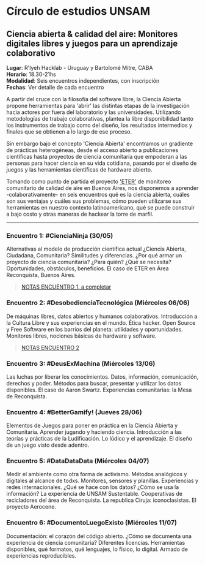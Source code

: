 # Círculo de estudios UNSAM

## Ciencia abierta & calidad del aire: Monitores digitales libres y juegos para un aprendizaje colaborativo 

**Lugar**: R'lyeh Hacklab - Uruguay y Bartolomé Mitre, CABA    
**Horario**: 18.30-21hs    
**Modalidad**: Seis encuentros independientes, con inscripción    
**Fechas**: Ver detalle de cada encuentro

A partir del cruce con la filosofía del software libre, la Ciencia Abierta propone herramientas para 'abrir' las distintas etapas de la investigación hacia actores por fuera del laboratorio y las universidades. Utilizando metodologías de trabajo colaborativas, plantea la libre disponibilidad tanto los instrumentos de trabajo como del diseño, los resultados intermedios y finales que se obtienen a lo largo de ese proceso. 

Sin embargo bajo el concepto 'Ciencia Abierta' encontramos un gradiente de prácticas heterogéneas, desde el acceso abierto a publicaciones científicas hasta proyectos de ciencia comunitaria que empoderan a las personas para hacer ciencia en su vida cotidiana, pasando por el diseño de juegos y las herramientas científicas de hardware abierto.

Tomando como punto de partida el proyecto ['ETER'](https://etermonitor.net) de monitoreo comunitario de calidad de aire en Buenos Aires, nos disponemos a aprender -colaborativamente- en seis encuentros qué es la ciencia abierta, cuáles son sus ventajas y cuáles sus problemas, cómo pueden utilizarse sus herramientas en nuestro contexto latinoamericano, qué se puede construir a bajo costo y otras maneras de hackear la torre de marfil. 

***

### Encuentro 1: #CienciaNinja (30/05)

Alternativas al modelo de producción científica actual ¿Ciencia Abierta, Ciudadana, Comunitaria? Similitudes y diferencias. ¿Por qué armar un proyecto de ciencia comunitaria? ¿Para quién? ¿Qué se necesita? Oportunidades, obstáculos, beneficios. El caso de ETER en Área Reconquista, Buenos Aires.

>[NOTAS ENCUENTRO 1, a completar](https://github.com/rlyehlab/eter-workshop/blob/master/Session1/documentacion.md)

### Encuentro 2: #DesobedienciaTecnológica (Miércoles 06/06)
De máquinas libres, datos abiertos y humanos colaborativos. Introducción a la Cultura Libre y sus experiencias en el mundo. Ética hacker. Open Source y Free Software en los barrios del planeta: utilidades y oportunidades. Monitores libres, nociones básicas de hardware y software. 

>[NOTAS ENCUENTRO 2](https://github.com/rlyehlab/eter-workshop/blob/master/Session2/documentacion2.md)

### Encuentro 3: #DeusExMachina (Miércoles 13/06)
Las luchas por liberar los conocimientos. Datos, información, comunicación, derechos y poder. Métodos para buscar, presentar y utilizar los datos disponibles. El caso de Aaron Swartz. Experiencias comunitarias: la Mesa de Reconquista. 

### Encuentro 4: #BetterGamify! (Jueves 28/06)
Elementos de Juegos para poner en práctica en la Ciencia Abierta y Comunitaria. Aprender jugando y haciendo ciencia. Introducción a las teorías y prácticas de la Ludificación. Lo lúdico y el aprendizaje. El diseño de un juego visto desde adentro. 

### Encuentro 5: #DataDataData (Miércoles 04/07)
Medir el ambiente como otra forma de activismo. Métodos analógicos y digitales al alcance de todxs. Monitores, sensores y planillas. Experiencias y redes internacionales. ¿Qué se hace con los datos? ¿Cómo se usa la información? La experiencia de UNSAM Sustentable. Cooperativas de recicladores del área de Reconquista. La republica Ciruja: iconoclasistas. El proyecto Aerocene.

### Encuentro 6: #DocumentoLuegoExisto (Miércoles 11/07)
Documentación: el corazón del código abierto. ¿Cómo se documenta una experiencia de ciencia comunitaria? Diferentes licencias. Herramientas disponibles, qué formatos, qué lenguajes, lo físico, lo digital. Armado de experiencias reproducibles. 
